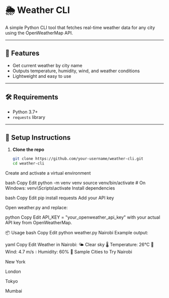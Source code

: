 # 🌦️ Weather CLI

A simple Python CLI tool that fetches real-time weather data for any city using the OpenWeatherMap API.

---

## 🔧 Features

- Get current weather by city name
- Outputs temperature, humidity, wind, and weather conditions
- Lightweight and easy to use

---

## 🛠️ Requirements

- Python 3.7+
- `requests` library

---

## 🚀 Setup Instructions

1. **Clone the repo**
   ```bash
   git clone https://github.com/your-username/weather-cli.git
   cd weather-cli
Create and activate a virtual environment

bash
Copy
Edit
python -m venv venv
source venv/bin/activate     # On Windows: venv\Scripts\activate
Install dependencies

bash
Copy
Edit
pip install requests
Add your API key

Open weather.py and replace:

python
Copy
Edit
API_KEY = "your_openweather_api_key"
with your actual API key from OpenWeatherMap.

📦 Usage
bash
Copy
Edit
python weather.py Nairobi
Example output:

yaml
Copy
Edit
Weather in Nairobi:
🌤  Clear sky
🌡️  Temperature: 26°C
💨  Wind: 4.7 m/s
💧  Humidity: 60%
🧪 Sample Cities to Try
Nairobi

New York

London

Tokyo

Mumbai
